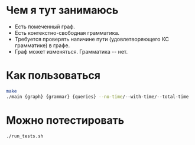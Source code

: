 # Чем я тут занимаюсь

* Есть помеченный граф.
* Есть контекстно-свободная грамматика.
* Требуется проверять наличине пути (удовлетворяющего КС грамматике) в графе.
* Граф может изменяться. Грамматика -- нет.

# Как пользоваться

```bash
make
./main {graph} {grammar} {queries} --no-time/--with-time/--total-time
```

# Можно потестировать
```bash
./run_tests.sh
```
